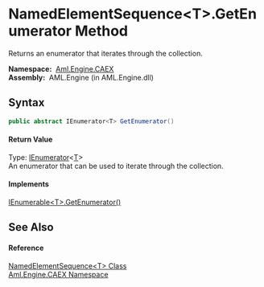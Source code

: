 NamedElementSequence&lt;T>.GetEnumerator Method
===============================================
Returns an enumerator that iterates through the collection.

  **Namespace:**  [Aml.Engine.CAEX][1]  
  **Assembly:**  AML.Engine (in AML.Engine.dll)

Syntax
------

```csharp
public abstract IEnumerator<T> GetEnumerator()
```

#### Return Value
Type: [IEnumerator][2]&lt;[T][3]>  
 An enumerator that can be used to iterate through the collection. 
#### Implements
[IEnumerable&lt;T>.GetEnumerator()][4]  


See Also
--------

#### Reference
[NamedElementSequence&lt;T> Class][3]  
[Aml.Engine.CAEX Namespace][1]  

[1]: ../README.md
[2]: https://docs.microsoft.com/dotnet/api/system.collections.generic.ienumerator-1
[3]: README.md
[4]: https://docs.microsoft.com/dotnet/api/system.collections.generic.ienumerable-1.getenumerator#System_Collections_Generic_IEnumerable_1_GetEnumerator
[5]: https://www.automationml.org
[6]: ../../icons/logoShade.png